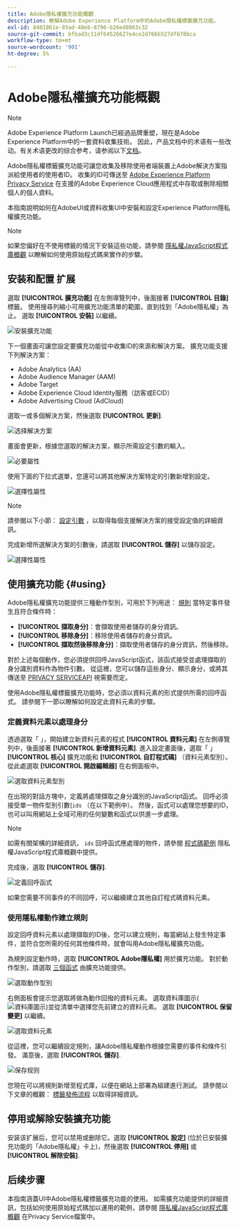 ```yaml
---
title: Adobe隱私權擴充功能概觀
description: 瞭解Adobe Experience Platform中的Adobe隱私權標籤擴充功能。
exl-id: 8401861e-93ad-48eb-8796-b26ed8963c32
source-git-commit: bfbad3c11df64526627e4ce2d766b527df678bca
workflow-type: tm+mt
source-wordcount: '901'
ht-degree: 5%

---
```


# Adobe隱私權擴充功能概觀

>[!NOTE]
>
>Adobe Experience Platform Launch已經過品牌重塑，現在是Adobe Experience Platform中的一套資料收集技術。 因此，产品文档中的术语有一些改动。有关术语更改的综合参考，请参阅以下[文档](../../../term-updates.md)。

Adobe隱私權標籤擴充功能可讓您收集及移除使用者端裝置上Adobe解決方案指派給使用者的使用者ID。 收集的ID可傳送至 [Adobe Experience Platform Privacy Service](../../../../privacy-service/home.md) 在支援的Adobe Experience Cloud應用程式中存取或刪除相關個人的個人資料。

本指南說明如何在AdobeUI或資料收集UI中安裝和設定Experience Platform隱私權擴充功能。

>[!NOTE]
>
>如果您偏好在不使用標籤的情況下安裝這些功能，請參閱 [隱私權JavaScript程式庫概觀](../../../../privacy-service/js-library.md) 以瞭解如何使用原始程式碼來實作的步驟。

## 安装和配置 扩展

選取 **[!UICONTROL 擴充功能]** 在左側導覽列中，後面接著 **[!UICONTROL 目錄]** 標籤。 使用搜尋列縮小可用擴充功能清單的範圍，直到找到「Adobe隱私權」為止。 選取 **[!UICONTROL 安裝]** 以繼續。

![安裝擴充功能](../../../images/extensions/client/privacy/install.png)

下一個畫面可讓您設定要擴充功能從中收集ID的來源和解決方案。 擴充功能支援下列解決方案：

* Adobe Analytics (AA)
* Adobe Audience Manager (AAM)
* Adobe Target
* Adobe Experience Cloud Identity服務（訪客或ECID）
* Adobe Advertising Cloud (AdCloud)

選取一或多個解決方案，然後選取 **[!UICONTROL 更新]**.

![选择解决方案](../../../images/extensions/client/privacy/select-solutions.png)

畫面會更新，根據您選取的解決方案，顯示所需設定引數的輸入。

![必要屬性](../../../images/extensions/client/privacy/required-properties.png)

使用下面的下拉式選單，您還可以將其他解決方案特定的引數新增到設定。

![選擇性屬性](../../../images/extensions/client/privacy/optional-properties.png)

>[!NOTE]
>
>請參閱以下小節： [設定引數](../../../../privacy-service/js-library.md#config-params) ，以取得每個支援解決方案的接受設定值的詳細資訊。

完成新增所選解決方案的引數後，請選取 **[!UICONTROL 儲存]** 以儲存設定。

![選擇性屬性](../../../images/extensions/client/privacy/save-config.png)

## 使用擴充功能 {#using}

Adobe隱私權擴充功能提供三種動作型別，可用於下列用途： [規則](../../../ui/managing-resources/rules.md) 當特定事件發生且符合條件時：

* **[!UICONTROL 擷取身分]**：會擷取使用者儲存的身分資訊。
* **[!UICONTROL 移除身分]**：移除使用者儲存的身分資訊。
* **[!UICONTROL 擷取然後移除身分]**：擷取使用者儲存的身分資訊，然後移除。

對於上述每個動作，您必須提供回呼JavaScript函式，該函式接受並處理擷取的身分識別資料作為物件引數。 從這裡，您可以儲存這些身分、顯示身分，或將其傳送至 [PRIVACY SERVICEAPI](../../../../privacy-service/api/overview.md) 視需要而定。

使用Adobe隱私權標籤擴充功能時，您必須以資料元素的形式提供所需的回呼函式。 請參閱下一節以瞭解如何設定此資料元素的步驟。

### 定義資料元素以處理身分

透過選取「 」，開始建立新資料元素的程式 **[!UICONTROL 資料元素]** 在左側導覽列中，後面接著 **[!UICONTROL 新增資料元素]**. 進入設定畫面後，選取「 」 **[!UICONTROL 核心]** 擴充功能和 **[!UICONTROL 自訂程式碼]** （資料元素型別）。 從此處選取 **[!UICONTROL 開啟編輯器]** 在右側面板中。

![選取資料元素型別](../../../images/extensions/client/privacy/data-element-type.png)

在出現的對話方塊中，定義將處理擷取之身分識別的JavaScript函式。 回呼必須接受單一物件型別引數(`ids` （在以下範例中）。 然後，函式可以處理您想要的ID，也可以叫用網站上全域可用的任何變數和函式以供進一步處理。

>[!NOTE]
>
>如需有關架構的詳細資訊， `ids` 回呼函式應處理的物件，請參閱 [程式碼範例](../../../../privacy-service/js-library.md#samples) 隱私權JavaScript程式庫概觀中提供。

完成後，選取 **[!UICONTROL 儲存]**.

![定義回呼函式](../../../images/extensions/client/privacy/define-custom-code.png)

如果您需要不同事件的不同回呼，可以繼續建立其他自訂程式碼資料元素。

### 使用隱私權動作建立規則

設定回呼資料元素以處理擷取的ID後，您可以建立規則，每當網站上發生特定事件，並符合您所需的任何其他條件時，就會叫用Adobe隱私權擴充功能。

為規則設定動作時，選取 **[!UICONTROL Adobe隱私權]** 用於擴充功能。 對於動作型別，請選取 [三個函式](#using) 由擴充功能提供。

![選取動作型別](../../../images/extensions/client/privacy/action-type.png)

右側面板會提示您選取將做為動作回撥的資料元素。 選取資料庫圖示(![資料庫圖示](../../../images/extensions/client/privacy/database.png))並從清單中選擇您先前建立的資料元素。 選取 **[!UICONTROL 保留變更]** 以繼續。

![選取資料元素](../../../images/extensions/client/privacy/add-data-element.png)

從這裡，您可以繼續設定規則，讓Adobe隱私權動作根據您需要的事件和條件引發。 滿意後，選取 **[!UICONTROL 儲存]**.

![保存规则](../../../images/extensions/client/privacy/save-rule.png)

您現在可以將規則新增至程式庫，以便在網站上部署為組建進行測試。 請參閱以下文章的概觀： [標籤發佈流程](../../../ui/publishing/overview.md) 以取得詳細資訊。

## 停用或解除安裝擴充功能

安装该扩展后，您可以禁用或删除它。選取 **[!UICONTROL 設定]** (位於已安裝擴充功能的「Adobe隱私權」卡上)，然後選取 **[!UICONTROL 停用]** 或 **[!UICONTROL 解除安裝]**.

## 后续步骤

本指南涵蓋UI中Adobe隱私權標籤擴充功能的使用。 如需擴充功能提供的詳細資訊，包括如何使用原始程式碼加以運用的範例，請參閱 [隱私權JavaScript程式庫概觀](../../../../privacy-service/js-library.md) 在Privacy Service檔案中。
